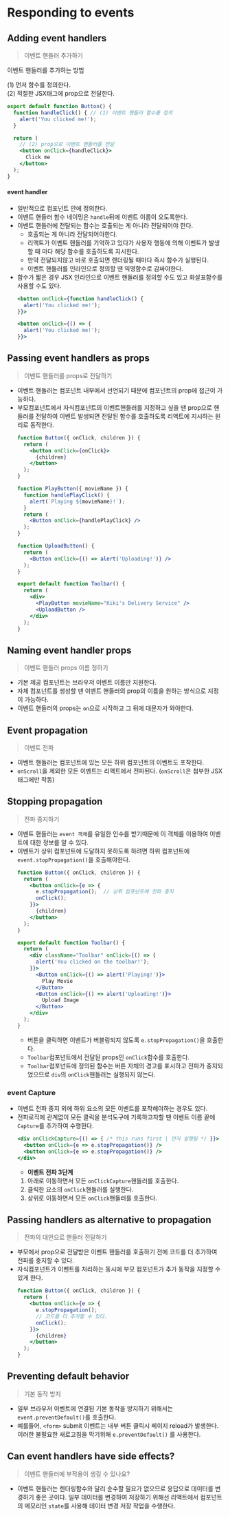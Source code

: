 # Responding to events


## Adding event handlers
> 이벤트 핸들러 추가하기

이벤트 핸들러를 추가하는 방법


(1) 먼저 함수를 정의한다.  
(2) 적절한 JSX태그에 prop으로 전달한다.


```jsx
export default function Button() {
  function handleClick() { // (1) 이벤트 핸들러 함수를 정의
    alert('You clicked me!');
  }

  return (
    // (2) prop으로 이벤트 핸들러를 전달
    <button onClick={handleClick}>
      Click me
    </button>
  );
}
```

#### event handler
- 일반적으로 컴포넌트 안에 정의한다.
- 이벤트 핸들러 함수 네이밍은 `handle`뒤에 이벤트 이름이 오도록한다.
- 이벤트 핸들러에 전달되는 함수는 호출되는 게 아니라 전달되어야 한다.
  - 호출되는 게 아니라 전달되어야한다.
  - 리액트가 이벤트 핸들러를 기억하고 있다가 사용자 행동에 의해 이벤트가 발생할 때 마다 해당 함수를 호출하도록 지시한다.
  - 만약 전달되지않고 바로 호출되면 렌더링될 때마다 즉시 함수가 실행된다.
  - 이벤트 핸들러를 인라인으로 정의할 땐 익명함수로 감싸야한다.
- 함수가 짧은 경우 JSX 인라인으로 이벤트 핸들러를 정의할 수도 있고 화살표함수를 사용할 수도 있다.
    ```jsx
    <button onClick={function handleClick() {
      alert('You clicked me!');
    }}>
    ```
    ```jsx
    <button onClick={() => {
      alert('You clicked me!');
    }}>
    ```


## Passing event handlers as props
> 이벤트 핸들러를 props로 전달하기

- 이벤트 핸들러는 컴포넌트 내부에서 선언되기 때문에 컴포넌트의 prop에 접근이 가능하다.
- 부모컴포넌트에서 자식컴포넌트의 이벤트핸들러를 지정하고 싶을 땐 prop으로 핸들러를 전달하여 이벤트 발생되면 전달된 함수를 호출하도록 리액트에 지시하는 원리로 동작한다.
    ```jsx
    function Button({ onClick, children }) {
      return (
        <button onClick={onClick}>
          {children}
        </button>
      );
    }
    ```
  ```jsx
  function PlayButton({ movieName }) {
    function handlePlayClick() {
      alert(`Playing ${movieName}!`);
    }
    return (
      <Button onClick={handlePlayClick} />
    );
  }

  function UploadButton() {
    return (
      <Button onClick={() => alert('Uploading!')} />
    );
  }

  export default function Toolbar() {
    return (
      <div>
        <PlayButton movieName="Kiki's Delivery Service" />
        <UploadButton />
      </div>
    );
  }
  ```


## Naming event handler props
> 이벤트 핸들러 props 이름 정하기

- 기본 제공 컴포넌트는 브라우저 이벤트 이름만 지원한다.
- 자체 컴포넌트를 생성할 땐 이벤트 핸들러의 prop의 이름을 원하는 방식으로 지정이 가능하다.
- 이벤트 핸들러의 props는 `on`으로 시작하고 그 뒤에 대문자가 와야한다.


## Event propagation
> 이벤트 전파

- 이벤트 핸들러는 컴포넌트에 있는 모든 하위 컴포넌트의 이벤트도 포착한다.
- `onScroll`을 제외한 모든 이벤트는 리액트에서 전파된다. (`onScroll`은 첨부한 JSX태그에만 작동)


## Stopping propagation
> 전파 중지하기

- 이벤트 핸들러는 `event 객체`를 유일한 인수를 받기때문에 이 객체를 이용하여 이벤트에 대한 정보를 알 수 있다.
- 이벤트가 상위 컴포넌트에 도달하지 못하도록 하려면 하위 컴포넌트에 `event.stopPropagation()`을 호출해야한다.
    ```jsx
    function Button({ onClick, children }) {
      return (
        <button onClick={e => {
          e.stopPropagation();  // 상위 컴포넌트에 전파 중지
          onClick();
        }}>
          {children}
        </button>
      );
    }

    export default function Toolbar() {
      return (
        <div className="Toolbar" onClick={() => {
          alert('You clicked on the toolbar!');
        }}>
          <Button onClick={() => alert('Playing!')}>
            Play Movie
          </Button>
          <Button onClick={() => alert('Uploading!')}>
            Upload Image
          </Button>
        </div>
      );
    }
    ```
  - 버튼을 클릭하면 이벤트가 버블링되지 않도록 `e.stopPropagation()`을 호출한다.
  - `Toolbar`컴포넌트에서 전달된 props인 `onClick`함수를 호출한다.
  - `Toolbar`컴포넌트에 정의된 함수는 버튼 자체의 경고를 표시하고 전파가 중지되었으므로 `div`의 `onClick`핸들러는 실행되지 않는다.


### event Capture

- 이벤트 전파 중지 외에 하위 요소의 모든 이벤트를 포착해야하는 경우도 있다.
- 전파로직에 관계없이 모든 클릭을 분석도구에 기록하고자할 땐 이벤트 이름 끝에 `Capture`를 추가하여 수행한다.
    ```jsx
    <div onClickCapture={() => { /* this runs first | 먼저 실행됨 */ }}>
      <button onClick={e => e.stopPropagation()} />
      <button onClick={e => e.stopPropagation()} />
    </div>
    ```
  - **이벤트 전파 3단계**
  1. 아래로 이동하면서 모든 `onClickCapture`핸들러를 호출한다.
  2. 클릭한 요소의 `onClick`핸들러를 실행한다.
  3. 상위로 이동하면서 모든 `onClick`핸들러를 호출한다.



## Passing handlers as alternative to propagation
> 전파의 대안으로 핸들러 전달하기

- 부모에서 prop으로 전달받은 이벤트 핸들러를 호출하기 전에 코드를 더 추가하여 전파를 중지할 수 있다.
- 자식컴포넌트가 이벤트를 처리하는 동시에 부모 컴포넌트가 추가 동작을 지정할 수 있게 한다.
    ```jsx
    function Button({ onClick, children }) {
      return (
        <button onClick={e => {
          e.stopPropagation();
          // 코드를 더 추가할 수 있다.
          onClick();
        }}>
          {children}
        </button>
      );
    }
    ```


## Preventing default behavior
> 기본 동작 방지

- 일부 브라우저 이벤트에 연결된 기본 동작을 방지하기 위해서는 `event.preventDefault()`를 호출한다.
- 예를들어, `<form>` submit 이벤트는 내부 버튼 클릭시 페이지 reload가 발생한다.  
이러한 불필요한 새로고침을 막기위해 `e.preventDefault()` 를 사용한다.


## Can event handlers have side effects?
> 이벤트 핸들러에 부작용이 생길 수 있나요?

- 이벤트 핸들러는 렌더링함수와 달리 순수할 필요가 없으므로 응답으로 데이터를 변경하기 좋은 곳이다. 일부 데이터를 변경하여 저장하기 위해선 리액트에서 컴포넌트의 메모리인 `state`를 사용해 데이터 변경 저장 작업을 수행한다.